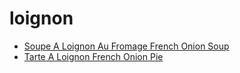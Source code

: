 # loignon

 * [Soupe A Loignon Au Fromage French Onion Soup](../index/s/soupe-a-loignon-au-fromage-french-onion-soup-11047.json)
 * [Tarte A Loignon French Onion Pie](../index/t/tarte-a-loignon-french-onion-pie.json)

